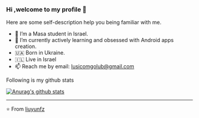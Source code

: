 ### Hi ,welcome to my profile 👋
Here are some self-description help you being familiar with me.
- 🏫 I’m a Masa student in Israel.
- 💪 I’m currently actively learning and obsessed with Android apps creation.
- 🇺🇦 Born in Ukraine.
- 🇮🇱 Live in Israel 
- 📫 Reach me by email: [lusicomgolub@gmail.com](mailto:lusicomgolub@gmail.com)
   
Following is my github stats
  
[![Anurag's github stats](https://github-readme-stats.vercel.app/api?username=liuyunfz)](https://github.com/anuraghazra/github-readme-stats)  
  
  ---
⭐️ From [liuyunfz](https://github.com/lusicom)

